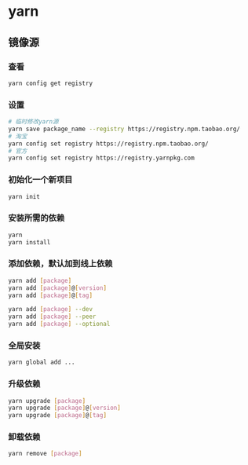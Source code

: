 # yarn

## 镜像源
### 查看
```bash
yarn config get registry
```
### 设置
```bash
# 临时修改yarn源 
yarn save package_name --registry https://registry.npm.taobao.org/
# 淘宝
yarn config set registry https://registry.npm.taobao.org/
# 官方
yarn config set registry https://registry.yarnpkg.com
```

### 初始化一个新项目
```bash
yarn init
```

### 安装所需的依赖
```bash
yarn
yarn install
```

### 添加依赖，默认加到线上依赖
```bash
yarn add [package]
yarn add [package]@[version]
yarn add [package]@[tag]

yarn add [package] --dev
yarn add [package] --peer
yarn add [package] --optional
```

### 全局安装
```bash
yarn global add ...
```

### 升级依赖
```bash
yarn upgrade [package]
yarn upgrade [package]@[version]
yarn upgrade [package]@[tag]
```

### 卸载依赖
```bash
yarn remove [package]
```